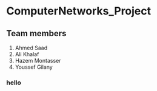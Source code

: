 # ComputerNetworks_Project
## Team members
1. Ahmed Saad
2. Ali Khalaf
3. Hazem Montasser
4. Youssef Gilany


### hello
